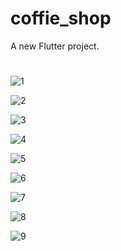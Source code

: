 # coffie_shop

A new Flutter project.

#

![1](https://github.com/mohamedAtef2002/cafe/assets/149813382/f05da68a-bea0-4dc5-a191-d27dd4877c0e)

![2](https://github.com/mohamedAtef2002/cafe/assets/149813382/1f61c94f-8718-4f63-a7a6-1946529c04c2)

![3](https://github.com/mohamedAtef2002/cafe/assets/149813382/6b5b7393-0da7-400b-86d9-430f49f17aa4)

![4](https://github.com/mohamedAtef2002/cafe/assets/149813382/2e54f5d0-df31-4aa1-9343-8c8be98a1aa5)

![5](https://github.com/mohamedAtef2002/cafe/assets/149813382/564b86e1-2de6-4c45-9ca5-a7686fe5408e)

![6](https://github.com/mohamedAtef2002/cafe/assets/149813382/90932425-0a66-4423-a65f-2ef0acb15f7e)

![7](https://github.com/mohamedAtef2002/cafe/assets/149813382/6aa7ef29-185b-447d-97af-d771f292441f)

![8](https://github.com/mohamedAtef2002/cafe/assets/149813382/4c5c62c8-4f2e-4a02-bbba-5772e49a079e)

![9](https://github.com/mohamedAtef2002/cafe/assets/149813382/de8fd253-dfdb-42a9-8e0a-883f0bd0a280)
